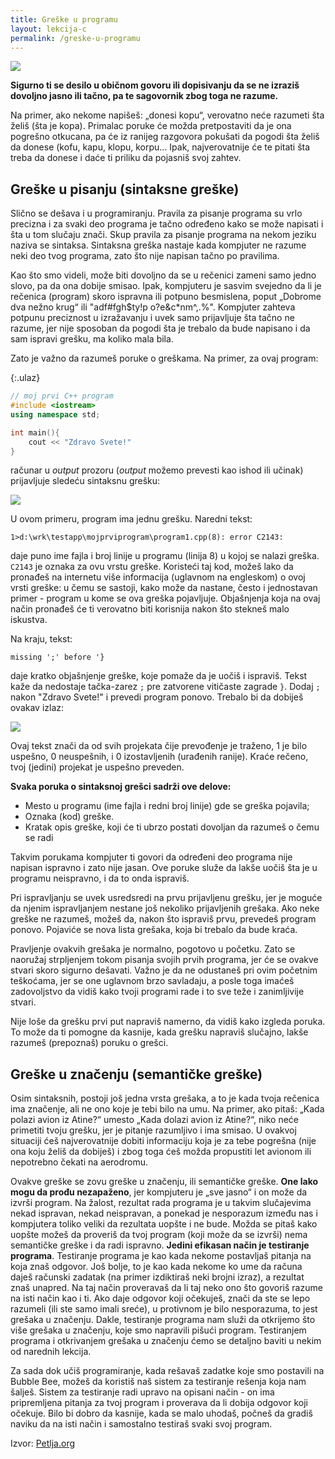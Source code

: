 ```yaml
---
title: Greške u programu
layout: lekcija-c
permalink: /greske-u-programu
---
```


![](https://petljamedia.blob.core.windows.net/root/Media/Default/Lecture/Greske.png)

**Sigurno ti se desilo u običnom govoru ili dopisivanju da se ne izraziš dovoljno jasno ili tačno, pa te sagovornik zbog toga ne razume.** 

Na primer, ako nekome napišeš: „donesi kopu“, verovatno neće razumeti šta želiš (šta je kopa). Primalac poruke će možda pretpostaviti da je ona pogrešno otkucana, pa će iz ranijeg razgovora pokušati da pogodi šta želiš da donese (kofu, kapu, klopu, korpu… Ipak, najverovatnije će te pitati šta treba da donese i daće ti priliku da pojasniš svoj zahtev.

## Greške u pisanju (sintaksne greške)

Slično se dešava i u programiranju. Pravila za pisanje programa su vrlo precizna i za svaki deo programa je tačno određeno kako se može napisati i šta u tom slučaju znači. Skup pravila za pisanje programa na nekom jeziku naziva se sintaksa. Sintaksna greška nastaje kada kompjuter ne razume neki deo tvog programa, zato što nije napisan tačno po pravilima.

Kao što smo videli, može biti dovoljno da se u rečenici zameni samo jedno slovo, pa da ona dobije smisao. Ipak, kompjuteru je sasvim svejedno da li je rečenica (program) skoro ispravna ili potpuno besmislena, poput „Dobrome dva nežno krug“ ili "adf#fgh$ty!p o?e&c*nm^,.%". Kompjuter zahteva potpunu preciznost u izražavanju i uvek samo prijavljuje šta tačno ne razume, jer nije sposoban da pogodi šta je trebalo da bude napisano i da sam ispravi grešku, ma koliko mala bila.

Zato je važno da razumeš poruke o greškama. Na primer, za ovaj program:

{:.ulaz}
```cpp
// moj prvi C++ program
#include <iostream>
using namespace std;

int main(){
    cout << "Zdravo Svete!"
}
```

računar u *output* prozoru (*output* možemo prevesti kao ishod ili učinak) prijavljuje sledeću  sintaksnu grešku:

![](https://petljamedia.blob.core.windows.net/root/Media/Default/Lecture/sintaksne%20greske%203.png)

U ovom primeru, program ima jednu grešku. Naredni tekst:

```
1>d:\wrk\testapp\mojprviprogram\program1.cpp(8): error C2143:
```

daje puno ime fajla i broj linije u programu (linija 8) u kojoj se nalazi greška. `C2143` je oznaka za ovu vrstu greške. Koristeći taj kod, možeš lako da pronađeš na internetu više informacija (uglavnom na engleskom) o ovoj vrsti greške: u čemu se sastoji, kako može da nastane, često i jednostavan primer - program u kome se ova greška pojavljuje. Objašnjenja koja na ovaj način pronađeš će ti verovatno biti korisnija nakon što stekneš malo iskustva.

Na kraju, tekst:

```
missing ';' before '}
```

daje kratko objašnjenje greške, koje pomaže da je uočiš i ispraviš. Tekst kaže da nedostaje tačka-zarez `;` pre zatvorene vitičaste zagrade `}`. Dodaj `;` nakon "Zdravo Svete!" i prevedi program ponovo. Trebalo bi da dobiješ ovakav izlaz:

![](https://petljamedia.blob.core.windows.net/root/Media/Default/Lecture/sintaksne%20greske%204.png)

Ovaj tekst znači da od svih projekata čije prevođenje je traženo, 1 je bilo uspešno, 0 neuspešnih, i 0 izostavljenih (urađenih ranije). Kraće rečeno, tvoj (jedini) projekat je uspešno preveden.

**Svaka poruka o sintaksnoj grešci sadrži ove delove:**

- Mesto u programu (ime fajla i redni broj linije) gde se greška pojavila;
- Oznaka (kod) greške.
- Kratak opis greške, koji će ti ubrzo postati dovoljan da razumeš o čemu se radi

Takvim porukama kompjuter ti govori da određeni deo programa nije napisan ispravno i zato nije jasan. Ove poruke služe da lakše uočiš šta je u programu neispravno, i da to onda ispraviš.

Pri ispravljanju se uvek usredsredi na prvu prijavljenu grešku, jer je moguće da njenim ispravljanjem nestane još nekoliko prijavljenih grešaka. Ako neke greške ne razumeš, možeš da, nakon što ispraviš prvu, prevedeš program ponovo. Pojaviće se nova lista grešaka, koja bi trebalo da bude kraća.

Pravljenje ovakvih grešaka je normalno, pogotovo u početku. Zato se naoružaj strpljenjem tokom pisanja svojih prvih programa, jer će se ovakve stvari skoro sigurno dešavati. Važno je da ne odustaneš pri ovim početnim teškoćama, jer se one uglavnom brzo savladaju, a posle toga imaćeš zadovoljstvo da vidiš kako tvoji programi rade i to sve teže i zanimljivije stvari.

Nije loše da grešku prvi put napraviš namerno, da vidiš kako izgleda poruka. To može da ti pomogne da kasnije, kada grešku napraviš slučajno, lakše razumeš (prepoznaš) poruku o grešci.

## Greške u značenju (semantičke greške)

Osim sintaksnih, postoji još jedna vrsta grešaka, a to je kada tvoja rečenica ima značenje, ali ne ono koje je tebi bilo na umu. Na primer, ako pitaš: „Kada polazi avion iz Atine?“ umesto „Kada dolazi avion iz Atine?“, niko neće primetiti tvoju grešku, jer je pitanje razumljivo i ima smisao. U ovakvoj situaciji ćeš najverovatnije dobiti informaciju koja je za tebe pogrešna (nije ona koju želiš da dobiješ) i zbog toga ćeš možda propustiti let avionom ili nepotrebno čekati na aerodromu.

Ovakve greške se zovu greške u značenju, ili semantičke greške. **One lako mogu da prođu nezapaženo**, jer kompjuteru je „sve jasno“ i on može da izvrši program. Na žalost, rezultat rada programa je u takvim slučajevima nekad ispravan, nekad neispravan, a ponekad je nesporazum između nas i kompjutera toliko veliki da rezultata uopšte i ne bude. Možda se pitaš kako uopšte možeš da proveriš da tvoj program (koji može da se izvrši) nema semantičke greške i da radi ispravno. **Jedini efikasan način je testiranje programa**. Testiranje programa je kao kada nekome postavljaš pitanja na koja znaš odgovor. Još bolje, to je kao kada nekome ko ume da računa daješ računski zadatak (na primer izdiktiraš neki brojni izraz), a rezultat znaš unapred. Na taj način proveravaš da li taj neko ono što govoriš razume na isti način kao i ti. Ako daje odgovor koji očekuješ, znači da ste se lepo razumeli (ili ste samo imali sreće), u protivnom je bilo nesporazuma, to jest grešaka u značenju. Dakle, testiranje programa nam služi da otkrijemo što više grešaka u značenju, koje smo napravili pišući program. Testiranjem programa i otkrivanjem grešaka u značenju ćemo se detaljno baviti u nekim od narednih lekcija.

Za sada dok učiš programiranje, kada rešavaš zadatke koje smo postavili na Bubble Bee, možeš da koristiš naš sistem za testiranje rešenja koja nam šalješ. Sistem za testiranje radi upravo na opisani način - on ima pripremljena pitanja za tvoj program i proverava da li dobija odgovor koji očekuje. Bilo bi dobro da kasnije, kada se malo uhodaš, počneš da gradiš naviku da na isti način i samostalno testiraš svaki svoj program.


Izvor: [Petlja.org](https://petlja.org/BubbleBee/r/Lekcije/sintaksne-greske)